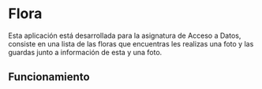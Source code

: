 # Flora
Esta aplicación está desarrollada para la asignatura de Acceso a Datos, consiste en una lista de las floras que encuentras les realizas una foto y las guardas junto a información de esta y una foto. 


## Funcionamiento
